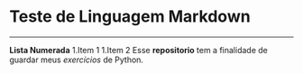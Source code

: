 # Teste de Linguagem Markdown
***
**Lista Numerada**
1.Item 1
1.Item 2
Esse **repositorio** tem a finalidade de guardar meus *exercícios* de Python.
